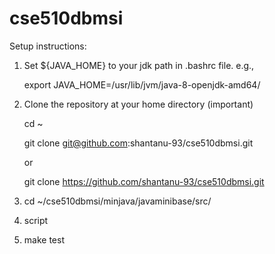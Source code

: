 # cse510dbmsi

Setup instructions:

1. Set ${JAVA_HOME} to your jdk path in .bashrc file. e.g.,

    export JAVA_HOME=/usr/lib/jvm/java-8-openjdk-amd64/


2. Clone the repository at your home directory (important)

    cd ~
    
    git clone git@github.com:shantanu-93/cse510dbmsi.git
    
    or 
    
    git clone https://github.com/shantanu-93/cse510dbmsi.git

3. cd ~/cse510dbmsi/minjava/javaminibase/src/

4. script

5. make test
